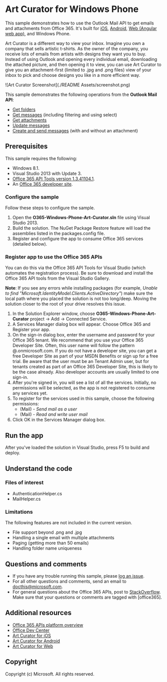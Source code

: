 # Art Curator for Windows Phone

This sample demonstrates how to use the Outlook Mail API to get emails and attachments from Office 365. It's built for [iOS](https://github.com/OfficeDev/O365-iOS-ArtCurator), [Android](https://github.com/OfficeDev/O365-Android-ArtCurator), [Web (Angular web app)](https://github.com/OfficeDev/O365-Angular-ArtCurator), and Windows Phone.

Art Curator is a different way to view your inbox. Imagine you own a company that sells artistic t-shirts. As the owner of the company, you receive lots of emails from artists with designs they want you to buy. Instead of using Outlook and opening every individual email, downloading the attached picture, and then opening it to view, you can use Art Curator to give you an attachment-first (limited to .jpg and .png files) view of your inbox to pick and choose designs you like in a more efficient way.

![Art Curator Screenshot](./README Assets/screenshot.png)

This sample demonstrates the following operations from the **Outlook Mail API**:
* [Get folders](https://msdn.microsoft.com/office/office365/APi/mail-rest-operations#GetFolders)
* [Get messages](https://msdn.microsoft.com/office/office365/APi/mail-rest-operations#Getmessages) (including filtering and using select) 
* [Get attachments](https://msdn.microsoft.com/office/office365/APi/mail-rest-operations#GetAttachments)
* [Update messages](https://msdn.microsoft.com/office/office365/APi/mail-rest-operations#Updatemessages)
* [Create and send messages](https://msdn.microsoft.com/office/office365/APi/mail-rest-operations#Sendmessages) (with and without an attachment) 

<a name="prerequisites"></a>
## Prerequisites

This sample requires the following:  

  - Windows 8.1.  
  - Visual Studio 2013 with Update 3.  
  - [Office 365 API Tools version 1.3.41104.1](http://aka.ms/k0534n).  
  - An [Office 365 developer site](http://aka.ms/ro9c62).  

### Configure the sample

Follow these steps to configure the sample.

   1. Open the **O365-Windows-Phone-Art-Curator.sln** file using Visual Studio 2013.
   2. Build the solution. The NuGet Package Restore feature will load the assemblies listed in the packages.config file.
   3. Register and configure the app to consume Office 365 services (detailed below).

### Register app to use the Office 365 APIs

You can do this via the Office 365 API Tools for Visual Studio (which automates the registration process). Be sure to download and install the Office 365 API tools from the Visual Studio Gallery.

**Note**: If you see any errors while installing packages (for example, *Unable to find "Microsoft.IdentityModel.Clients.ActiveDirectory"*) make sure the local path where you placed the solution is not too long/deep. Moving the solution closer to the root of your drive resolves this issue.

   1. In the Solution Explorer window, choose **O365-Windows-Phone-Art-Curator** project -> Add -> Connected Service.
   2. A Services Manager dialog box will appear. Choose Office 365 and Register your app.
   3. On the sign-in dialog box, enter the username and password for your Office 365 tenant. We recommend that you use your Office 365 Developer Site. Often, this user name will follow the pattern <your-name>@<tenant-name>.onmicrosoft.com. If you do not have a developer site, you can get a free Developer Site as part of your MSDN Benefits or sign up for a free trial. Be aware that the user must be an Tenant Admin user, but for tenants created as part of an Office 365 Developer Site, this is likely to be the case already. Also developer accounts are usually limited to one sign-in.
   4. After you're signed in, you will see a list of all the services. Initially, no permissions will be selected, as the app is not registered to consume any services yet. 
   5. To register for the services used in this sample, choose the following permissions:  
      * (Mail) - *Send mail as a user*
      * (Mail) - *Read and write user mail*
   6. Click OK in the Services Manager dialog box.

<a name="build"></a>
## Run the app

After you've loaded the solution in Visual Studio, press F5 to build and deploy.

<a name="understand"></a>
## Understand the code

### Files of interest
   - AuthenticationHelper.cs  
   - MailHelper.cs
   
### Limitations

The following features are not included in the current version.

* File support beyond .png and .jpg
* Handling a single email with multiple attachments
* Paging (getting more than 50 emails)
* Handling folder name uniqueness  

<a name="questions-and-comments"></a>
## Questions and comments

- If you have any trouble running this sample, please [log an issue](https://github.com/OfficeDev/O365-WinPhone-Art-Curator/issues).
- For all other questions and comments, send an email to [docthis@microsoft.com](mailto:docthis@microsoft.com?subject=Feedback%20on%20Art%20Curator%20for%20Windows%20Phone).
- For general questions about the Office 365 APIs, post to [StackOverflow](http://stackoverflow.com/). Make sure that your questions or comments are tagged with [office365].
  
<a name="additional-resources"></a>
## Additional resources

* [Office 365 APIs platform overview](http://msdn.microsoft.com/office/office365/howto/platform-development-overview)
* [Office Dev Center](http://dev.office.com/)
* [Art Curator for iOS](https://github.com/OfficeDev/O365-iOS-ArtCurator)
* [Art Curator for Android](https://github.com/OfficeDev/O365-Android-ArtCurator)
* [Art Curator for Web](https://github.com/OfficeDev/O365-Angular-ArtCurator)

## Copyright

Copyright (c) Microsoft. All rights reserved.
 
